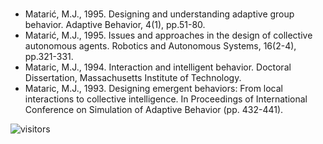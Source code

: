 #

* Matarić, M.J., 1995.
  Designing and understanding adaptive group behavior.
  Adaptive Behavior, 4(1), pp.51-80.
* Matarić, M.J., 1995.
  Issues and approaches in the design of collective autonomous agents.
  Robotics and Autonomous Systems, 16(2-4), pp.321-331.
* Mataric, M.J., 1994.
  Interaction and intelligent behavior.
  Doctoral Dissertation, Massachusetts Institute of Technology.
* Mataric, M.J., 1993.
  Designing emergent behaviors: From local interactions to collective intelligence.
  In Proceedings of International Conference on Simulation of Adaptive Behavior (pp. 432-441).

![visitors](https://visitor-badge.laobi.icu/badge?page_id=Evolutionary-Intelligence.SIAMP)
